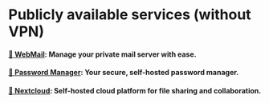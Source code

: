 # Publicly available services (without VPN)

#### **[📧 WebMail](https://mail.johnosoft.org)**: Manage your private mail server with ease.

#### **[🔑 Password Manager](https://vault.johnosoft.org)**: Your secure, self-hosted password manager.

#### **[🔄 Nextcloud](https://cloud.johnosoft.org)**: Self-hosted cloud platform for file sharing and collaboration.
